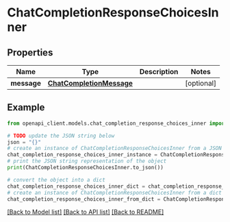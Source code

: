 # ChatCompletionResponseChoicesInner


## Properties

Name | Type | Description | Notes
------------ | ------------- | ------------- | -------------
**message** | [**ChatCompletionMessage**](ChatCompletionMessage.md) |  | [optional] 

## Example

```python
from openapi_client.models.chat_completion_response_choices_inner import ChatCompletionResponseChoicesInner

# TODO update the JSON string below
json = "{}"
# create an instance of ChatCompletionResponseChoicesInner from a JSON string
chat_completion_response_choices_inner_instance = ChatCompletionResponseChoicesInner.from_json(json)
# print the JSON string representation of the object
print(ChatCompletionResponseChoicesInner.to_json())

# convert the object into a dict
chat_completion_response_choices_inner_dict = chat_completion_response_choices_inner_instance.to_dict()
# create an instance of ChatCompletionResponseChoicesInner from a dict
chat_completion_response_choices_inner_from_dict = ChatCompletionResponseChoicesInner.from_dict(chat_completion_response_choices_inner_dict)
```
[[Back to Model list]](../README.md#documentation-for-models) [[Back to API list]](../README.md#documentation-for-api-endpoints) [[Back to README]](../README.md)


